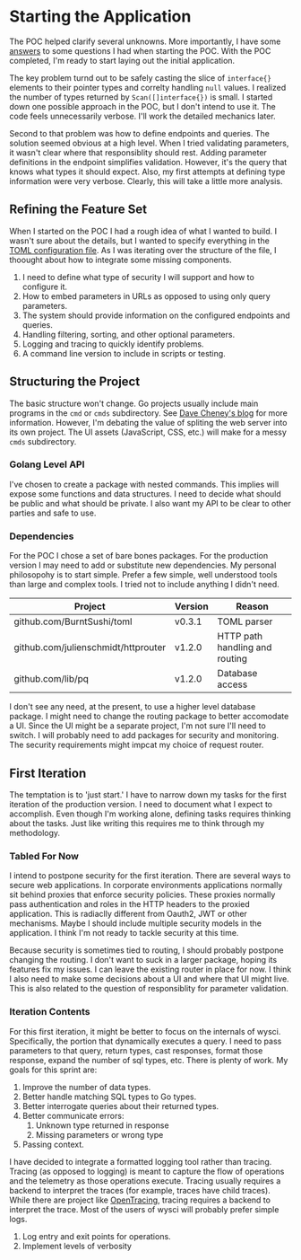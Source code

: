 # Starting the Application
The POC helped clarify several unknowns.
More importantly, I have some [answers](https://github.com/DarcInc/wysci/blob/master/docs/version0.md#the-application) to some questions I had when starting the POC.
With the POC completed, I'm ready to start laying out the initial application.

The key problem turnd out to be safely casting the slice of `interface{}` elements to their pointer types and correlty handling `null` values.
I realized the number of types returned by `Scan([]interface{})` is small.
I started down one possible approach in the POC, but I don't intend to use it.
The code feels unnecessarily verbose.
I'll work the detailed mechanics later.

Second to that problem was how to define endpoints and queries.
The solution seemed obvious at a high level.
When I tried validating parameters, it wasn't clear where that responsiblity should rest.
Adding parameter definitions in the endpoint simplifies validation.
However, it's the query that knows what types it should expect.
Also, my first attempts at defining type information were very verbose.
Clearly, this will take a little more analysis.

## Refining the Feature Set
When I started on the POC I had a rough idea of what I wanted to build.
I wasn't sure about the details, but I wanted to specify everything in the [TOML configuration file](https://github.com/DarcInc/wysci/blob/v0.0/docs/example.toml).
As I was iterating over the structure of the file, I thoought about how to integrate some missing components.
1. I need to define what type of security I will support and how to configure it.
2. How to embed parameters in URLs as opposed to using only query parameters.
3. The system should provide information on the configured endpoints and queries.
4. Handling filtering, sorting, and other optional parameters.
5. Logging and tracing to quickly identify problems.
6. A command line version to include in scripts or testing.

## Structuring the Project
The basic structure won't change. 
Go projects usually include main programs in the `cmd` or `cmds` subdirectory.
See [Dave Cheney's blog](https://dave.cheney.net/2014/12/01/five-suggestions-for-setting-up-a-go-project) for more information.
However, I'm debating the value of spliting the web server into its own project.
The UI assets (JavaScript, CSS, etc.) will make for a messy `cmds` subdirectory.

### Golang Level API
I've chosen to create a package with nested commands.
This implies will expose some functions and data structures.
I need to decide what should be public and what should be private.
I also want my API to be clear to other parties and safe to use.

### Dependencies
For the POC I chose a set of bare bones packages.
For the production version I may need to add or substitute new dependencies.
My personal philosopohy is to start simple.
Prefer a few simple, well understood tools than large and complex tools.
I tried not to include anything I didn't need.

|Project                             |Version |Reason                         |
|------------------------------------|--------|-------------------------------|
|github.com/BurntSushi/toml          |v0.3.1  |TOML parser                    |
|github.com/julienschmidt/httprouter |v1.2.0  |HTTP path handling and routing |
|github.com/lib/pq                   |v1.2.0  |Database access                |

I don't see any need, at the present, to use a higher level database package.
I might need to change the routing package to better accomodate a UI.
Since the UI might be a separate project, I'm not sure I'll need to switch.
I will probably need to add packages for security and monitoring.
The security requirements might impcat my choice of request router.

## First Iteration
The temptation is to 'just start.'
I have to narrow down my tasks for the first iteration of the production version.
I need to document what I expect to accomplish.
Even though I'm working alone, defining tasks requires thinking about the tasks.
Just like writing this requires me to think through my methodology.

### Tabled For Now
I intend to postpone security for the first iteration.
There are several ways to secure web applications.
In  corporate environments applications normally sit behind proxies that enforce security policies.
These proxies normally pass authentication and roles in the HTTP headers to the proxied application.
This is radiaclly different from Oauth2, JWT or other mechanisms.
Maybe I should include multiple security models in the application.
I think I'm not ready to tackle security at this time.

Because security is sometimes tied to routing, I should probably postpone changing the routing.
I don't want to suck in a larger package, hoping its features fix my issues.
I can leave the existing router in place for now.
I think I also need to make some decisions about a UI and where that UI might live.
This is also related to the question of responsiblity for parameter validation.

### Iteration Contents 
For this first iteration, it might be better to focus on the internals of wysci.
Specifically, the portion that dynamically executes a query.
I need to pass parameters to that query, return types, cast responses, format those response, expand the number of sql types, etc.
There is plenty of work.
My goals for this sprint are:
1. Improve the number of data types.
2. Better handle matching SQL types to Go types.
3. Better interrogate queries about their returned types.
4. Better communicate errors:
   1. Unknown type returned in response
   2. Missing parameters or wrong type
5. Passing context.

I have decided to integrate a formatted logging tool rather than tracing.
Tracing (as opposed to logging) is meant to capture the flow of operations and the telemetry as those operations execute.
Tracing usually requires a backend to interpret the traces (for example, traces have child traces).
While there are project like [OpenTracing](https://opentracing.io/), tracing requires a backend to interpret the trace.
Most of the users of wysci will probably prefer simple logs.
1. Log entry and exit points for operations.
2. Implement levels of verbosity

